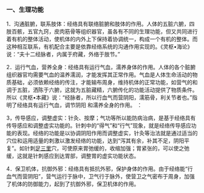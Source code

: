 ### 一、生理功能

1．沟通脏腑，联系肢体：经络具有联络脏腑和肢体的作用。人体的五脏六腑，四肢百骸，五官九窍，皮肉筋骨等组织器官，虽各有不同的生理功能，但又共同进行着有机的整体活动，使机体的内外上下保持着协调统一，构成一个有机的整体。而这种相互联系，有机配合主要是依靠经络系统的沟通作用实现的。《灵枢•海论》说：“夫十二经脉者，内属于府藏，外络于肢节。”

2．运行气血，营养全身：经络具有运行气血，濡养身体的作用。人体的各个脏腑组织器官均需要气血的温养濡润，才能发挥其正常作用。气血是人体生命活动的物质基础，必须依赖经络的传注，才能输布周身，维持机体的正常功能，如营气的和调于五脏，洒陈于六腑，这就为五脏藏精，六腑传化的功能活动提供了物质条件。所以《灵枢•本藏》说：“经脉者，所以行血气而营阴阳，濡筋骨，利关节者也。”指明了经络具有运行气血，调节阴阳
和濡养全身的作用。  ：

3，传导感应，调整虚实：针灸、按摩；气功等所以能防病治病，是基于经络具有传导感应和调整虚实功能的。针刺中的“得气”和“行气”现象，就是经络传导感应功能的表现。经络的功能是以协调阴阳作用而调整虚实，针灸等治法就是通过适当的穴位和运用适量的刺激以激发经络的功能，达到“泻其有余，补其不足，阴阳平复”。如针刺[足三里](https://www.gmzyjc.com/read/zjs/zjs3.1.1-3-0.1.3.3.36.md)穴，可使原来胃弛缓的，收缩加强；胃紧张的，可以使之弛缓，这就是针刺感应到达胃部，调整胃的虚实功能状态。

4．保卫机体，抗御外邪：经络具有抵抗外邪，保护身体的作用。由于经络能“行血气而营阴阳”，营气运行于脉中，卫气行于脉外，使营卫之气密布于周身，加强了机体的防御能力，起到了抗御外邪，保卫机体的作用。
